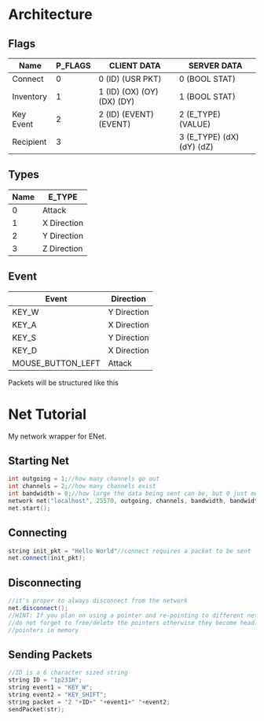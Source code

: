 # Architecture
## Flags
|Name     |P_FLAGS|CLIENT DATA                   |SERVER DATA              |
|---------|-------|------------------------------|-------------------------|
|Connect  |0      |0 (ID) (USR PKT)              |0 (BOOL STAT)            |
|Inventory|1      |1 (ID) (OX) (OY) (DX) (DY)    |1 (BOOL STAT)            |
|Key Event|2      |2 (ID) (EVENT) (EVENT)        |2 (E_TYPE) (VALUE)       |
|Recipient|3      |								       |3 (E_TYPE) (dX) (dY) (dZ)|

## Types
|Name|E_TYPE     |
|----|-----------|
|0   |Attack     |
|1   |X Direction|
|2   |Y Direction|
|3   |Z Direction|

## Event
|Event            |Direction  |
|-----------------|-----------|
|KEY_W            |Y Direction|
|KEY_A            |X Direction|
|KEY_S            |Y Direction|
|KEY_D            |X Direction|
|MOUSE_BUTTON_LEFT|Attack     |

Packets will be structured like this

# Net Tutorial

My network wrapper for ENet.

## Starting Net
```cpp
int outgoing = 1;//how many channels go out
int channels = 2;//how many channels exist
int bandwidth = 0;//how large the data being sent can be, but 0 just means any size
network net("localhost", 25570, outgoing, channels, bandwidth, bandwidth);
net.start();
```
## Connecting
```cpp
string init_pkt = "Hello World"//connect requires a packet to be sent
net.connect(init_pkt);
```

## Disconnecting
```cpp
//it's proper to always disconnect from the network
net.disconnect();
//HINT: If you plan on using a pointer and re-pointing to different networks,
//do not forget to free/delete the pointers otherwise they become headless 
//pointers in memory
```

## Sending Packets
```cpp
//ID is a 6 character sized string
string ID = "1p231H";
string event1 = "KEY_W";
string event2 = "KEY_SHIFT";
string packet = "2 "+ID+" "+event1+" "+event2;
sendPacket(str);
```